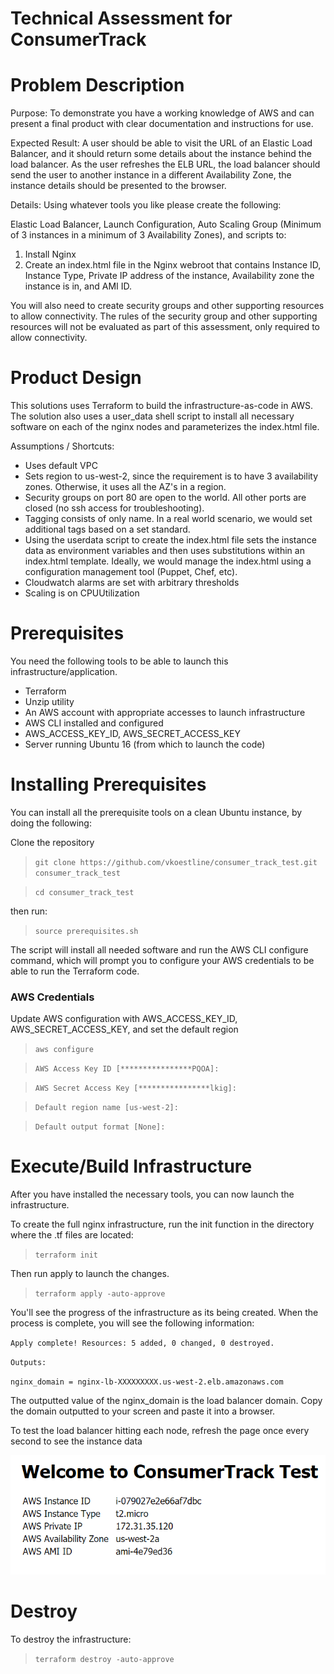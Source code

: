 # Technical Assessment for ConsumerTrack

# Problem Description

Purpose: To demonstrate you have a working knowledge of AWS and can present a final product
with clear documentation and instructions for use.

Expected Result: A user should be able to visit the URL of an Elastic Load Balancer, and it
should return some details about the instance behind the load balancer. As the user refreshes
the ELB URL, the load balancer should send the user to another instance in a different
Availability Zone, the instance details should be presented to the browser.

Details:
Using whatever tools you like please create the following:

Elastic Load Balancer, Launch Configuration, Auto Scaling Group (Minimum of 3 instances in a minimum of 3 Availability Zones), and scripts to:

1. Install Nginx
2. Create an index.html file in the Nginx webroot that contains Instance ID, Instance Type, Private IP address of the instance, Availability zone the instance is in, and AMI ID.

You will also need to create security groups and other supporting resources to allow
connectivity. The rules of the security group and other supporting resources will not be
evaluated as part of this assessment, only required to allow connectivity.

# Product Design

This solutions uses Terraform to build the infrastructure-as-code in AWS.  The solution also uses a user_data shell script to install all necessary software on each of the nginx nodes and parameterizes the index.html file.   

Assumptions / Shortcuts:
- Uses default VPC
- Sets region to us-west-2, since the requirement is to have 3 availability zones.  Otherwise, it uses all the AZ's in a region.
- Security groups on port 80 are open to the world.  All other ports are closed (no ssh access for troubleshooting).
- Tagging consists of only name.   In a real world scenario, we would set additional tags based on a set standard.
- Using the userdata script to create the index.html file sets the instance data as environment variables and then uses substitutions within an index.html template.  Ideally, we would manage the index.html using a configuration management tool (Puppet, Chef, etc).
- Cloudwatch alarms are set with arbitrary thresholds
- Scaling is on CPUUtilization

# Prerequisites

You need the following tools to be able to launch this infrastructure/application.

- Terraform
- Unzip utility
- An AWS account with appropriate accesses to launch infrastructure
- AWS CLI installed and configured
- AWS_ACCESS_KEY_ID, AWS_SECRET_ACCESS_KEY  
- Server running Ubuntu 16 (from which to launch the code)

# Installing Prerequisites 

You can install all the prerequisite tools on a clean Ubuntu instance, by doing the following:

Clone the repository

> `git clone https://github.com/vkoestline/consumer_track_test.git consumer_track_test`

> `cd consumer_track_test`

then run:

> `source prerequisites.sh`

The script will install all needed software and run the AWS CLI configure command, which will prompt you to configure your AWS credentials to be able to run the Terraform code.

### AWS Credentials

Update AWS configuration with AWS_ACCESS_KEY_ID, AWS_SECRET_ACCESS_KEY, and set the default region

> `aws configure`

> `AWS Access Key ID [****************PQOA]:` 

> `AWS Secret Access Key [****************lkig]: `

> `Default region name [us-west-2]:` 

> `Default output format [None]: `

# Execute/Build Infrastructure

After you have installed the necessary tools, you can now launch the infrastructure.

To create the full nginx infrastructure, run the init function in the directory where the .tf files are located:

> `terraform init`

Then run apply to launch the changes.  

> `terraform apply -auto-approve`

You'll see the progress of the infrastructure as its being created.  When the process is complete, you will see the following information:

`Apply complete! Resources: 5 added, 0 changed, 0 destroyed.`

`Outputs:`

`nginx_domain = nginx-lb-XXXXXXXXX.us-west-2.elb.amazonaws.com`

The outputted value of the nginx_domain is the load balancer domain.  Copy the domain outputted to your screen and paste it into a browser.  

To test the load balancer hitting each node, refresh the page once every second to see the instance data 

![alt text](https://github.com/vkoestline/consumer_track_test/blob/master/documentation/consumer_track.gif "Nginx Node")

# Destroy

To destroy the infrastructure:

> `terraform destroy -auto-approve`



